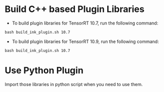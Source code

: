 # Build C++ based Plugin Libraries
- To build plugin libraries for TensorRT 10.7, run the following command:
```shell
bash build_ink_plugin.sh 10.7
```

- To build plugin libraries for TensorRT 10.9, run the following command:
```shell
bash build_ink_plugin.sh 10.7
```

# Use Python Plugin
Import those libraries in python script when you need to use them.